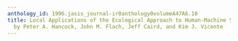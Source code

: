 ```yaml
---
anthology_id: 1996.jasis_journal-ir0anthology0volumeA47A6.10
title: Local Applications of the Ecological Approach to Human-Machine Systems, edited
  by Peter A. Hancock, John M. Flach, Jeff Caird, and Kim J. Vicente
---
```


